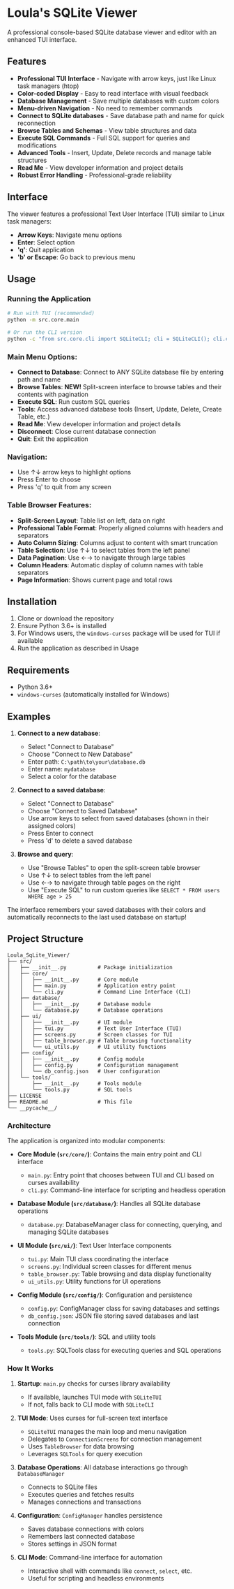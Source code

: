 # Loula's SQLite Viewer

A professional console-based SQLite database viewer and editor with an enhanced TUI interface.

## Features

- **Professional TUI Interface** - Navigate with arrow keys, just like Linux task managers (htop)
- **Color-coded Display** - Easy to read interface with visual feedback
- **Database Management** - Save multiple databases with custom colors
- **Menu-driven Navigation** - No need to remember commands
- **Connect to SQLite databases** - Save database path and name for quick reconnection
- **Browse Tables and Schemas** - View table structures and data
- **Execute SQL Commands** - Full SQL support for queries and modifications
- **Advanced Tools** - Insert, Update, Delete records and manage table structures
- **Read Me** - View developer information and project details
- **Robust Error Handling** - Professional-grade reliability

## Interface

The viewer features a professional Text User Interface (TUI) similar to Linux task managers:

- **Arrow Keys**: Navigate menu options
- **Enter**: Select option
- **'q'**: Quit application
- **'b' or Escape**: Go back to previous menu

## Usage

### Running the Application

```bash
# Run with TUI (recommended)
python -m src.core.main

# Or run the CLI version
python -c "from src.core.cli import SQLiteCLI; cli = SQLiteCLI(); cli.cmdloop()"
```

### Main Menu Options:

- **Connect to Database**: Connect to ANY SQLite database file by entering path and name
- **Browse Tables**: **NEW!** Split-screen interface to browse tables and their contents with pagination
- **Execute SQL**: Run custom SQL queries
- **Tools**: Access advanced database tools (Insert, Update, Delete, Create Table, etc.)
- **Read Me**: View developer information and project details
- **Disconnect**: Close current database connection
- **Quit**: Exit the application

### Navigation:

- Use ↑↓ arrow keys to highlight options
- Press Enter to choose
- Press 'q' to quit from any screen

### Table Browser Features:

- **Split-Screen Layout**: Table list on left, data on right
- **Professional Table Format**: Properly aligned columns with headers and separators
- **Auto Column Sizing**: Columns adjust to content with smart truncation
- **Table Selection**: Use ↑↓ to select tables from the left panel
- **Data Pagination**: Use ←→ to navigate through large tables
- **Column Headers**: Automatic display of column names with table separators
- **Page Information**: Shows current page and total rows

## Installation

1. Clone or download the repository
2. Ensure Python 3.6+ is installed
3. For Windows users, the `windows-curses` package will be used for TUI if available
4. Run the application as described in Usage

## Requirements

- Python 3.6+
- `windows-curses` (automatically installed for Windows)

## Examples

1. **Connect to a new database**:

   - Select "Connect to Database"
   - Choose "Connect to New Database"
   - Enter path: `C:\path\to\your\database.db`
   - Enter name: `mydatabase`
   - Select a color for the database

2. **Connect to a saved database**:

   - Select "Connect to Database"
   - Choose "Connect to Saved Database"
   - Use arrow keys to select from saved databases (shown in their assigned colors)
   - Press Enter to connect
   - Press 'd' to delete a saved database

3. **Browse and query**:
   - Use "Browse Tables" to open the split-screen table browser
   - Use ↑↓ to select tables from the left panel
   - Use ←→ to navigate through table pages on the right
   - Use "Execute SQL" to run custom queries like `SELECT * FROM users WHERE age > 25`

The interface remembers your saved databases with their colors and automatically reconnects to the last used database on startup!

## Project Structure

```
Loula_SqLite_Viewer/
├── src/
│   ├── __init__.py          # Package initialization
│   ├── core/
│   │   ├── __init__.py      # Core module
│   │   ├── main.py          # Application entry point
│   │   └── cli.py           # Command Line Interface (CLI)
│   ├── database/
│   │   ├── __init__.py      # Database module
│   │   └── database.py      # Database operations
│   ├── ui/
│   │   ├── __init__.py      # UI module
│   │   ├── tui.py           # Text User Interface (TUI)
│   │   ├── screens.py       # Screen classes for TUI
│   │   ├── table_browser.py # Table browsing functionality
│   │   └── ui_utils.py      # UI utility functions
│   ├── config/
│   │   ├── __init__.py      # Config module
│   │   ├── config.py        # Configuration management
│   │   └── db_config.json   # User configuration
│   └── tools/
│       ├── __init__.py      # Tools module
│       └── tools.py         # SQL tools
├── LICENSE
├── README.md                # This file
└── __pycache__/
```

### Architecture

The application is organized into modular components:

- **Core Module (`src/core/`)**: Contains the main entry point and CLI interface

  - `main.py`: Entry point that chooses between TUI and CLI based on curses availability
  - `cli.py`: Command-line interface for scripting and headless operation

- **Database Module (`src/database/`)**: Handles all SQLite database operations

  - `database.py`: DatabaseManager class for connecting, querying, and managing SQLite databases

- **UI Module (`src/ui/`)**: Text User Interface components

  - `tui.py`: Main TUI class coordinating the interface
  - `screens.py`: Individual screen classes for different menus
  - `table_browser.py`: Table browsing and data display functionality
  - `ui_utils.py`: Utility functions for UI operations

- **Config Module (`src/config/`)**: Configuration and persistence

  - `config.py`: ConfigManager class for saving databases and settings
  - `db_config.json`: JSON file storing saved databases and last connection

- **Tools Module (`src/tools/`)**: SQL and utility tools
  - `tools.py`: SQLTools class for executing queries and SQL operations

### How It Works

1. **Startup**: `main.py` checks for curses library availability

   - If available, launches TUI mode with `SQLiteTUI`
   - If not, falls back to CLI mode with `SQLiteCLI`

2. **TUI Mode**: Uses curses for full-screen text interface

   - `SQLiteTUI` manages the main loop and menu navigation
   - Delegates to `ConnectionScreens` for connection management
   - Uses `TableBrowser` for data browsing
   - Leverages `SQLTools` for query execution

3. **Database Operations**: All database interactions go through `DatabaseManager`

   - Connects to SQLite files
   - Executes queries and fetches results
   - Manages connections and transactions

4. **Configuration**: `ConfigManager` handles persistence

   - Saves database connections with colors
   - Remembers last connected database
   - Stores settings in JSON format

5. **CLI Mode**: Command-line interface for automation
   - Interactive shell with commands like `connect`, `select`, etc.
   - Useful for scripting and headless environments
